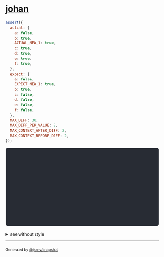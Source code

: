 # [johan](../../advanced.test.js#L5)

```js
assert({
  actual: {
    a: false,
    b: true,
    ACTUAL_NEW_1: true,
    c: true,
    d: true,
    e: true,
    f: true,
  },
  expect: {
    a: false,
    EXPECT_NEW_1: true,
    b: true,
    c: false,
    d: false,
    e: false,
    f: false,
  },
  MAX_DIFF: 30,
  MAX_DIFF_PER_VALUE: 2,
  MAX_CONTEXT_AFTER_DIFF: 2,
  MAX_CONTEXT_BEFORE_DIFF: 2,
});
```

![img](throw.svg)

<details>
  <summary>see without style</summary>

```console
AssertionError: actual and expect are different

actual: {
  a: false,
  b: true,
  ACTUAL_NEW_1: true,
  c: true,
  ↓ 3 props ↓
}
expect: {
  a: false,
  EXPECT_NEW_1: true,
  b: true,
  c: false,
  ↓ 3 props ↓
}
```

</details>

---

<sub>
  Generated by <a href="https://github.com/jsenv/core/tree/main/packages/independent/snapshot">@jsenv/snapshot</a>
</sub>
